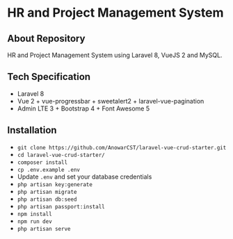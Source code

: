 
# HR and Project Management System

## About Repository

HR and Project Management System using Laravel 8, VueJS 2 and MySQL.

## Tech Specification

- Laravel 8
- Vue 2 + vue-progressbar + sweetalert2 + laravel-vue-pagination
- Admin LTE 3 + Bootstrap 4 + Font Awesome 5

## Installation

- `git clone https://github.com/AnowarCST/laravel-vue-crud-starter.git`
- `cd laravel-vue-crud-starter/`
- `composer install`
- `cp .env.example .env`
- Update `.env` and set your database credentials
- `php artisan key:generate`
- `php artisan migrate`
- `php artisan db:seed`
- `php artisan passport:install`
- `npm install`
- `npm run dev`
- `php artisan serve`


